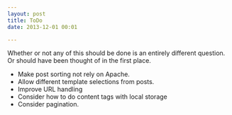 ```yaml
---
layout: post
title: ToDo
date: 2013-12-01 00:01

---
```


Whether or not any of this should be done is an entirely different question. Or should have been thought of in the first place.

* Make post sorting not rely on Apache.
* Allow different template selections from posts.
* Improve URL handling
* Consider how to do content tags with local storage
* Consider pagination.
